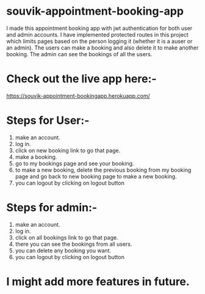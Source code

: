 # souvik-appointment-booking-app
I made this appointment booking app with jwt authentication for both user and admin accounts. I have implemented protected routes in this project which limits pages based on the person logging it (whether it is a auser or an admin). The users can make a booking and also delete it to make another booking. The admin can see the bookings of all the users.

# Check out the live app here:-
https://souvik-appointment-bookingapp.herokuapp.com/

# Steps for User:-
1) make an account.
2) log in.
3) click on new booking link to go that page.
4) make a booking.
5) go to my bookings page and see your booking.
6) to make a new booking, delete the previous booking from my booking page and go back to new booking page to make a new booking.
7) you can logout by clicking on logout button

# Steps for admin:-
1) make an account.
2) log in.
3) click on all bookings link to go that page.
4) there you can see the bookings from all users.
5) you can delete any booking you want.
6) you can logout by clicking on logout button

# I might add more features in future.


